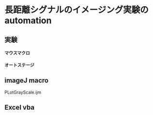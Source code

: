 # 長距離シグナルのイメージング実験のautomation
## 実験
#### マウスマクロ

#### オートステージ

## imageJ macro
PLotGrayScale.ijm

## Excel vba
